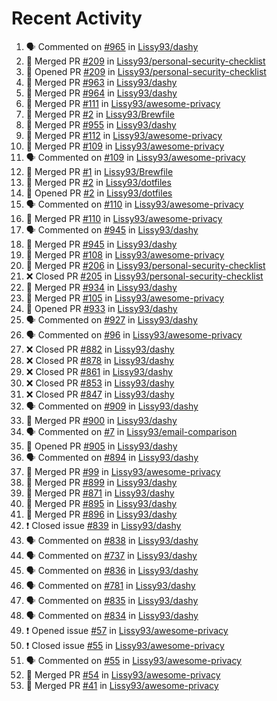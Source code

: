 # Recent Activity

<!--START_SECTION:activity-->
1. 🗣 Commented on [#965](https://github.com/Lissy93/dashy/issues/965) in [Lissy93/dashy](https://github.com/Lissy93/dashy)
2. 🎉 Merged PR [#209](https://github.com/Lissy93/personal-security-checklist/pull/209) in [Lissy93/personal-security-checklist](https://github.com/Lissy93/personal-security-checklist)
3. 💪 Opened PR [#209](https://github.com/Lissy93/personal-security-checklist/pull/209) in [Lissy93/personal-security-checklist](https://github.com/Lissy93/personal-security-checklist)
4. 🎉 Merged PR [#963](https://github.com/Lissy93/dashy/pull/963) in [Lissy93/dashy](https://github.com/Lissy93/dashy)
5. 🎉 Merged PR [#964](https://github.com/Lissy93/dashy/pull/964) in [Lissy93/dashy](https://github.com/Lissy93/dashy)
6. 🎉 Merged PR [#111](https://github.com/Lissy93/awesome-privacy/pull/111) in [Lissy93/awesome-privacy](https://github.com/Lissy93/awesome-privacy)
7. 🎉 Merged PR [#2](https://github.com/Lissy93/Brewfile/pull/2) in [Lissy93/Brewfile](https://github.com/Lissy93/Brewfile)
8. 🎉 Merged PR [#955](https://github.com/Lissy93/dashy/pull/955) in [Lissy93/dashy](https://github.com/Lissy93/dashy)
9. 🎉 Merged PR [#112](https://github.com/Lissy93/awesome-privacy/pull/112) in [Lissy93/awesome-privacy](https://github.com/Lissy93/awesome-privacy)
10. 🎉 Merged PR [#109](https://github.com/Lissy93/awesome-privacy/pull/109) in [Lissy93/awesome-privacy](https://github.com/Lissy93/awesome-privacy)
11. 🗣 Commented on [#109](https://github.com/Lissy93/awesome-privacy/issues/109) in [Lissy93/awesome-privacy](https://github.com/Lissy93/awesome-privacy)
12. 🎉 Merged PR [#1](https://github.com/Lissy93/Brewfile/pull/1) in [Lissy93/Brewfile](https://github.com/Lissy93/Brewfile)
13. 🎉 Merged PR [#2](https://github.com/Lissy93/dotfiles/pull/2) in [Lissy93/dotfiles](https://github.com/Lissy93/dotfiles)
14. 💪 Opened PR [#2](https://github.com/Lissy93/dotfiles/pull/2) in [Lissy93/dotfiles](https://github.com/Lissy93/dotfiles)
15. 🗣 Commented on [#110](https://github.com/Lissy93/awesome-privacy/issues/110) in [Lissy93/awesome-privacy](https://github.com/Lissy93/awesome-privacy)
16. 🎉 Merged PR [#110](https://github.com/Lissy93/awesome-privacy/pull/110) in [Lissy93/awesome-privacy](https://github.com/Lissy93/awesome-privacy)
17. 🗣 Commented on [#945](https://github.com/Lissy93/dashy/issues/945) in [Lissy93/dashy](https://github.com/Lissy93/dashy)
18. 🎉 Merged PR [#945](https://github.com/Lissy93/dashy/pull/945) in [Lissy93/dashy](https://github.com/Lissy93/dashy)
19. 🎉 Merged PR [#108](https://github.com/Lissy93/awesome-privacy/pull/108) in [Lissy93/awesome-privacy](https://github.com/Lissy93/awesome-privacy)
20. 🎉 Merged PR [#206](https://github.com/Lissy93/personal-security-checklist/pull/206) in [Lissy93/personal-security-checklist](https://github.com/Lissy93/personal-security-checklist)
21. ❌ Closed PR [#205](https://github.com/Lissy93/personal-security-checklist/pull/205) in [Lissy93/personal-security-checklist](https://github.com/Lissy93/personal-security-checklist)
22. 🎉 Merged PR [#934](https://github.com/Lissy93/dashy/pull/934) in [Lissy93/dashy](https://github.com/Lissy93/dashy)
23. 🎉 Merged PR [#105](https://github.com/Lissy93/awesome-privacy/pull/105) in [Lissy93/awesome-privacy](https://github.com/Lissy93/awesome-privacy)
24. 💪 Opened PR [#933](https://github.com/Lissy93/dashy/pull/933) in [Lissy93/dashy](https://github.com/Lissy93/dashy)
25. 🗣 Commented on [#927](https://github.com/Lissy93/dashy/issues/927) in [Lissy93/dashy](https://github.com/Lissy93/dashy)
26. 🗣 Commented on [#96](https://github.com/Lissy93/awesome-privacy/issues/96) in [Lissy93/awesome-privacy](https://github.com/Lissy93/awesome-privacy)
27. ❌ Closed PR [#882](https://github.com/Lissy93/dashy/pull/882) in [Lissy93/dashy](https://github.com/Lissy93/dashy)
28. ❌ Closed PR [#878](https://github.com/Lissy93/dashy/pull/878) in [Lissy93/dashy](https://github.com/Lissy93/dashy)
29. ❌ Closed PR [#861](https://github.com/Lissy93/dashy/pull/861) in [Lissy93/dashy](https://github.com/Lissy93/dashy)
30. ❌ Closed PR [#853](https://github.com/Lissy93/dashy/pull/853) in [Lissy93/dashy](https://github.com/Lissy93/dashy)
31. ❌ Closed PR [#847](https://github.com/Lissy93/dashy/pull/847) in [Lissy93/dashy](https://github.com/Lissy93/dashy)
32. 🗣 Commented on [#909](https://github.com/Lissy93/dashy/issues/909) in [Lissy93/dashy](https://github.com/Lissy93/dashy)
33. 🎉 Merged PR [#900](https://github.com/Lissy93/dashy/pull/900) in [Lissy93/dashy](https://github.com/Lissy93/dashy)
34. 🗣 Commented on [#7](https://github.com/Lissy93/email-comparison/issues/7) in [Lissy93/email-comparison](https://github.com/Lissy93/email-comparison)
35. 💪 Opened PR [#905](https://github.com/Lissy93/dashy/pull/905) in [Lissy93/dashy](https://github.com/Lissy93/dashy)
36. 🗣 Commented on [#894](https://github.com/Lissy93/dashy/issues/894) in [Lissy93/dashy](https://github.com/Lissy93/dashy)
37. 🎉 Merged PR [#99](https://github.com/Lissy93/awesome-privacy/pull/99) in [Lissy93/awesome-privacy](https://github.com/Lissy93/awesome-privacy)
38. 🎉 Merged PR [#899](https://github.com/Lissy93/dashy/pull/899) in [Lissy93/dashy](https://github.com/Lissy93/dashy)
39. 🎉 Merged PR [#871](https://github.com/Lissy93/dashy/pull/871) in [Lissy93/dashy](https://github.com/Lissy93/dashy)
40. 🎉 Merged PR [#895](https://github.com/Lissy93/dashy/pull/895) in [Lissy93/dashy](https://github.com/Lissy93/dashy)
41. 🎉 Merged PR [#896](https://github.com/Lissy93/dashy/pull/896) in [Lissy93/dashy](https://github.com/Lissy93/dashy)
42. ❗️ Closed issue [#839](https://github.com/Lissy93/dashy/issues/839) in [Lissy93/dashy](https://github.com/Lissy93/dashy)
43. 🗣 Commented on [#838](https://github.com/Lissy93/dashy/issues/838) in [Lissy93/dashy](https://github.com/Lissy93/dashy)
44. 🗣 Commented on [#737](https://github.com/Lissy93/dashy/issues/737) in [Lissy93/dashy](https://github.com/Lissy93/dashy)
45. 🗣 Commented on [#836](https://github.com/Lissy93/dashy/issues/836) in [Lissy93/dashy](https://github.com/Lissy93/dashy)
46. 🗣 Commented on [#781](https://github.com/Lissy93/dashy/issues/781) in [Lissy93/dashy](https://github.com/Lissy93/dashy)
47. 🗣 Commented on [#835](https://github.com/Lissy93/dashy/issues/835) in [Lissy93/dashy](https://github.com/Lissy93/dashy)
48. 🗣 Commented on [#834](https://github.com/Lissy93/dashy/issues/834) in [Lissy93/dashy](https://github.com/Lissy93/dashy)
49. ❗️ Opened issue [#57](https://github.com/Lissy93/awesome-privacy/issues/57) in [Lissy93/awesome-privacy](https://github.com/Lissy93/awesome-privacy)
50. ❗️ Closed issue [#55](https://github.com/Lissy93/awesome-privacy/issues/55) in [Lissy93/awesome-privacy](https://github.com/Lissy93/awesome-privacy)
51. 🗣 Commented on [#55](https://github.com/Lissy93/awesome-privacy/issues/55) in [Lissy93/awesome-privacy](https://github.com/Lissy93/awesome-privacy)
52. 🎉 Merged PR [#54](https://github.com/Lissy93/awesome-privacy/pull/54) in [Lissy93/awesome-privacy](https://github.com/Lissy93/awesome-privacy)
53. 🎉 Merged PR [#41](https://github.com/Lissy93/awesome-privacy/pull/41) in [Lissy93/awesome-privacy](https://github.com/Lissy93/awesome-privacy)
<!--END_SECTION:activity-->
